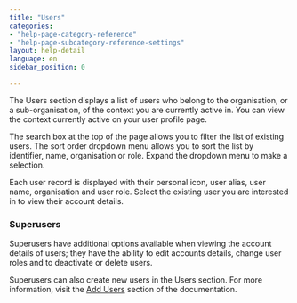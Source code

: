 ```yaml
---
title: "Users"
categories:
- "help-page-category-reference"
- "help-page-subcategory-reference-settings"
layout: help-detail
language: en
sidebar_position: 0

---
```


The Users section displays a list of users who belong to the organisation, or a sub-organisation, of the context you are currently active in. You can view the context currently active on your user profile page.

The search box at the top of the page allows you to filter the list of existing users. The sort order dropdown menu allows you to sort the list by identifier, name, organisation or role. Expand the dropdown menu to make a selection.

Each user record is displayed with their personal icon, user alias, user name, organisation and user role. Select the existing user you are interested in to view their account details.

### Superusers

Superusers have additional options available when viewing the account details of users; they have the ability to edit accounts details, change user roles and to deactivate or delete users.

Superusers can also create new users in the Users section. For more information, visit the  [Add Users](../../users-roles-orgs/registration/2015-03-05-users-add.md) section of the documentation.
